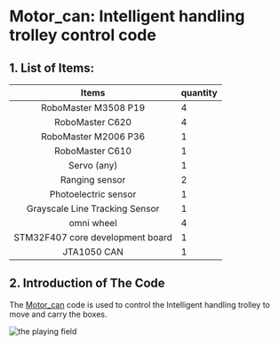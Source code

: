 # Motor_can: Intelligent handling trolley control code

## 1. List of Items:

| Items                | quantity |
| :------------------: | -------- |
| RoboMaster M3508 P19 | 4        |
| RoboMaster C620      | 4        |
| RoboMaster M2006 P36 | 1        |
| RoboMaster C610      | 1        |
| Servo (any)          | 1        |
| Ranging sensor      | 2        |
| Photoelectric sensor | 1        |
| Grayscale Line Tracking Sensor | 1        |
| omni wheel | 4        |
| STM32F407 core development board | 1        |
| JTA1050 CAN | 1        |

## 2. Introduction of  The Code

The [Motor_can](https://github.com/csbebetter/Motor_can) code is used to control the Intelligent handling trolley to move and carry the boxes. 

![the playing field](https://user-images.githubusercontent.com/70866844/185326114-abafdfab-ea89-4a9f-a688-429f38928b2e.jpg)
